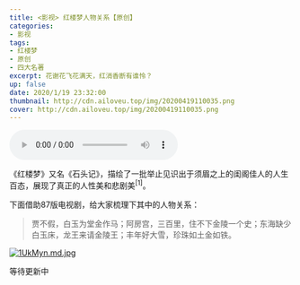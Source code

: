 ```yaml
---
title: <影视> 红楼梦人物关系【原创】
categories:
- 影视
tags: 
- 红楼梦
- 原创
- 四大名著
excerpt: 花谢花飞花满天，红消香断有谁怜？
up: false
date: 2020/1/19 23:32:00
thumbnail: http://cdn.ailoveu.top/img/20200419110035.png
cover: http://cdn.ailoveu.top/img/20200419110035.png
---
```

<audio controls="controls"  playsinline webkit-playsinline loop  autoplay="autoplay"><br><source src="/file/枉凝眉.m4a" type="audio/mpeg"><br></audio>



《红楼梦》又名《石头记》，描绘了一批举止见识出于须眉之上的闺阁佳人的人生百态，展现了真正的人性美和悲剧美<sup>[1]</sup>。

下面借助87版电视剧，给大家梳理下其中的人物关系：

> 贾不假，白玉为堂金作马；阿房宫，三百里，住不下金陵一个史；东海缺少白玉床，龙王来请金陵王；丰年好大雪，珍珠如土金如铁。

[![1UkMyn.md.jpg](http://cdn.ailoveu.top/img/1UkMyn.jpg)](https://imgchr.com/i/1UkMyn)


等待更新中